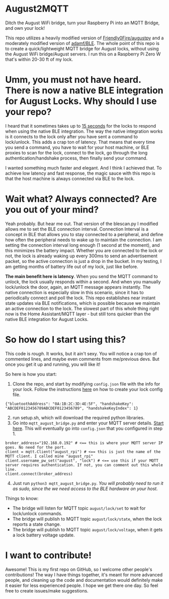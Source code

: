 # August2MQTT
Ditch the August WiFi bridge, turn your Raspberry Pi into an MQTT Bridge, and own your lock!

This repo utilizes a heavily modified version of [Friendly0Fire/augustpy](https://github.com/Friendly0Fire/augustpy) and a moderately modified version of [adamf/BLE](https://github.com/adamf/BLE). The whole point of this repo is to create a quick/lightweight MQTT bridge for August locks, without using the August WiFi bridge/August servers. I run this on a Raspberry Pi Zero W that's within 20-30 ft of my lock.

# Umm, you must not have heard. There is now a native BLE integration for August Locks. Why should I use your repo?
I heard that it sometimes takes up to [15 seconds](https://github.com/esphome/issues/issues/3761#issuecomment-1333079982) for the locks to respond when using the native BLE integration. The way the native integration works is it connects to the lock only after you have sent a command to lock/unlock. This adds a crap ton of latency. That means that every time you send a command, you have to wait for your host machine, or BLE proxies to scan for the lock, connect to the lock, go through the long authentication/handshake process, then finally send your command.

I wanted something much faster and elegant. And I think I achieved that. To achieve low latency and fast response, the magic sauce with this repo is that the host machine is always connected via BLE to the lock.

# Wait what? Always connected? Are you out of your mind?
Yeah probably. But hear me out. That version of the blescan.py I modified allows me to set the BLE connection interval. Connection Interval is a concept in BLE that allows you to stay connected to a peripheral, and define how often the peripheral needs to wake up to maintain the connection. I am setting the connection interval long enough (1 second at the moment), and this minimizes the battery impact. Whether you are connected to the lock or not, the lock is already waking up every 300ms to send an advertisement packet, so the active connection is just a drop in the bucket. In my testing, I am getting months of battery life out of my lock, just like before.

__The main benefit here is latency__. When you send the MQTT command to unlock, the lock usually responds within a second. And when you manually lock/unlock the door, again, an MQTT message appears instantly. The native connection is especially slow in this scenario, since it has to periodically connect and poll the lock. This repo establishes near instant state updates via BLE notifications, which is possible because we maintain an active connection to the lock. The slowest part of this whole thing right now is the Home Assistant/MQTT layer - but still tons quicker than the native BLE integration for August Locks.

# So how do I start using this?
This code is *rough*. It works, but it ain't sexy. You will notice a crap ton of commented lines, and maybe even comments from me/previous devs. But once you get it up and running, you will like it! 

So here is how you start:
1. Clone the repo, and start by modifying `config.json` file with the info for your lock. Follow the instructions [here](https://github.com/Friendly0Fire/augustpy#putting-it-all-together) on how to create your lock config file. 

```
{"bluetoothAddress": "0A:1B:2C:3D:4E:5F", "handshakeKey": "ABCDEF0123456789ABCDEF0123456789", "handshakeKeyIndex": 1}
```
2. run setup.sh, which will download the required python libraries.
3. Go into `mqtt_august_bridge.py` and enter your MQTT server details. [Start here](https://github.com/aeozyalcin/August2MQTT/blob/7c642023cf61f34ea4f855b16ca4c509ae64ce11/mqtt_august_bridge.py#L65). This will eventually go into `config.json` that you configured in step 1.

```
broker_address="192.168.0.192" # <== this is where your MQTT server IP goes. No need for the port.
client = mqtt.Client("august_rpi") # <== this is just the name of the MQTT client. I called mine "august_rpi"
client.username_pw_set("august", "lock") # <== use this if your MQTT server requires authentication. If not, you can comment out this whole line.
client.connect(broker_address)
```
4. Just run `python3 mqtt_august_bridge.py`. *You will probably need to run it as sudo, since the we need access to the BLE hardware on your host.* 

Things to know:
- The bridge will listen for MQTT topic `august/lock/set` to wait for lock/unlock commands.
- The bridge will publish to MQTT topic `august/lock/state`, when the lock reports a state change.
- The bridge will publish to MQTT topic `august/lock/voltage`, when it gets a lock battery voltage update.

# I want to contribute!
Awesome! This is my first repo on GitHub, so I welcome other people's contributions! The way I have things together, it's meant for more advanced people, and cleaning up the code and documentation would definitely make it easier for less experienced people. I hope we get there one day. So feel free to create issues/make suggestions.
